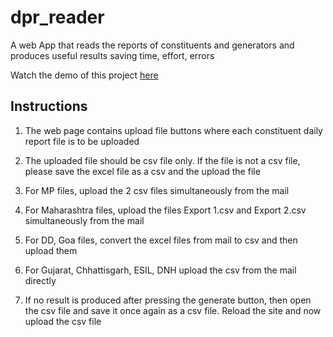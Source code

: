# dpr_reader
A web App that reads the reports of constituents and generators and produces useful results saving time, effort, errors 

Watch the demo of this project <a href="https://posoco.github.io/dpr_reader/" target="_blank">here</a>

## Instructions
1. The web page contains upload file buttons where each constituent daily report file is to be uploaded

2. The uploaded file should be csv file only. If the file is not a csv file, please save the excel file as a csv and the upload the file

3. For MP files, upload the 2 csv files simultaneously from the mail

4. For Maharashtra files, upload the files Export 1.csv and Export 2.csv simultaneously from the mail

5. For DD, Goa files, convert the excel files from mail to csv and then upload them

6. For Gujarat, Chhattisgarh, ESIL, DNH upload the csv from the mail directly

7. If no result is produced after pressing the generate button, then open the csv file and save it once again as a csv file. Reload the site and now upload the csv file
